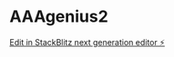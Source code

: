 # AAAgenius2

[Edit in StackBlitz next generation editor ⚡️](https://stackblitz.com/~/github.com/Rayanelkhababi/AAAgenius2)